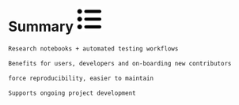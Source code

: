 # Summary <img src="img/list-ul-solid.svg" width="50">

```{admonition} Essential integration:
Research notebooks + automated testing workflows
```
```{admonition} Modularity and IoC
Benefits for users, developers and on-boarding new contributors
```
```{admonition} Generated and embedded visuals
force reproducibility, easier to maintain
```
```{admonition} Maintenance of research-result reproducibility
Supports ongoing project development
```

